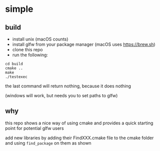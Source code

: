 # simple

## build

* install unix (macOS counts)
* install glfw from your package manager (macOS uses https://brew.sh)
* clone this repo
* run the following:

```
cd build
cmake ..
make
./testexec
```
the last command will return nothing, because it does nothing

(windows will work, but needs you to set paths to glfw)

## why

this repo shows a nice way of using cmake and provides a quick starting point for potential glfw users

add new libraries by adding their FindXXX.cmake file to the cmake folder and using `find_package` on them as shown
